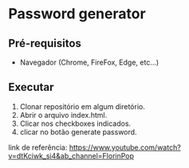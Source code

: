 # Password generator

## Pré-requisitos

- Navegador (Chrome, FireFox, Edge, etc...)

## Executar

1. Clonar repositório em algum diretório.
2. Abrir o arquivo index.html.
3. Clicar nos checkboxes indicados.
4. clicar no botão generate password.

link de referência: https://www.youtube.com/watch?v=dtKciwk_si4&ab_channel=FlorinPop
